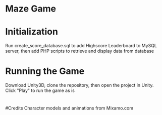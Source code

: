 # Maze Game
# 
# Initialization
Run create_score_database.sql to add Highscore Leaderboard to MySQL server, then add PHP scripts to retrieve and display data from database
#
# Running the Game
Download Unity3D, clone the repository, then open the project in Unity. Click "Play" to run the game as is
#
#Credits
Character models and animations from Mixamo.com
